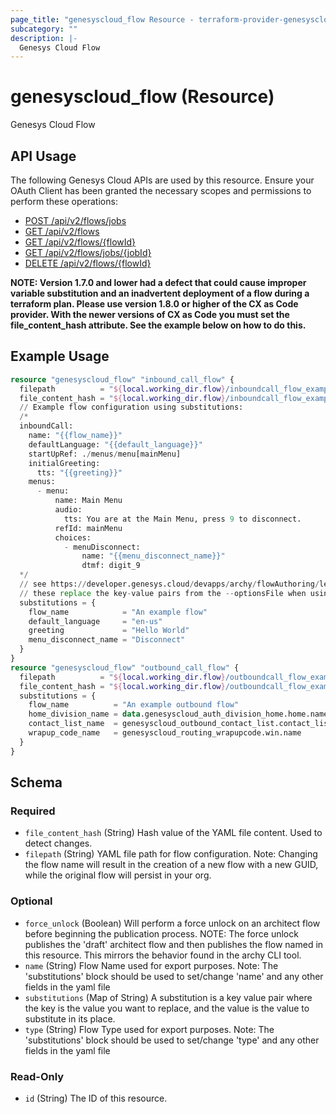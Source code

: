 ```yaml
---
page_title: "genesyscloud_flow Resource - terraform-provider-genesyscloud"
subcategory: ""
description: |-
  Genesys Cloud Flow
---
```

# genesyscloud_flow (Resource)

Genesys Cloud Flow

## API Usage
The following Genesys Cloud APIs are used by this resource. Ensure your OAuth Client has been granted the necessary scopes and permissions to perform these operations:

* [POST /api/v2/flows/jobs](https://developer.mypurecloud.com/api/rest/v2/architect/#post-api-v2-flows-jobs)
* [GET /api/v2/flows](https://developer.genesys.cloud/api/rest/v2/architect/#get-api-v2-flows)
* [GET /api/v2/flows/{flowId}](https://developer.genesys.cloud/api/rest/v2/architect/#get-api-v2-flows--flowId-)
* [GET /api/v2/flows/jobs/{jobId}](https://developer.mypurecloud.com/api/rest/v2/architect/#get-api-v2-flows-jobs--jobId-)
* [DELETE /api/v2/flows/{flowId}](https://developer.genesys.cloud/api/rest/v2/architect/#delete-api-v2-flows--flowId-)

**NOTE: Version 1.7.0 and lower had a defect that could cause improper variable substitution and an inadvertent deployment of a flow during a terraform plan. Please use version 1.8.0 or higher of the CX as Code provider.  With the newer versions of CX as Code you must set the file_content_hash attribute. See the example below on how to do this.**

## Example Usage

```terraform
resource "genesyscloud_flow" "inbound_call_flow" {
  filepath          = "${local.working_dir.flow}/inboundcall_flow_example_substitutions.yaml"
  file_content_hash = "${local.working_dir.flow}/inboundcall_flow_example_substitutions.yaml"
  // Example flow configuration using substitutions:
  /*
  inboundCall:
    name: "{{flow_name}}"
    defaultLanguage: "{{default_language}}"
    startUpRef: ./menus/menu[mainMenu]
    initialGreeting:
      tts: "{{greeting}}"
    menus:
      - menu:
          name: Main Menu
          audio:
            tts: You are at the Main Menu, press 9 to disconnect.
          refId: mainMenu
          choices:
            - menuDisconnect:
                name: "{{menu_disconnect_name}}"
                dtmf: digit_9
  */
  // see https://developer.genesys.cloud/devapps/archy/flowAuthoring/lesson_07_substitutions
  // these replace the key-value pairs from the --optionsFile when using the archy CLI
  substitutions = {
    flow_name            = "An example flow"
    default_language     = "en-us"
    greeting             = "Hello World"
    menu_disconnect_name = "Disconnect"
  }
}
resource "genesyscloud_flow" "outbound_call_flow" {
  filepath          = "${local.working_dir.flow}/outboundcall_flow_example.yaml"
  file_content_hash = "${local.working_dir.flow}/outboundcall_flow_example.yaml"
  substitutions = {
    flow_name          = "An example outbound flow"
    home_division_name = data.genesyscloud_auth_division_home.home.name
    contact_list_name  = genesyscloud_outbound_contact_list.contact_list.name
    wrapup_code_name   = genesyscloud_routing_wrapupcode.win.name
  }
}
```

<!-- schema generated by tfplugindocs -->
## Schema

### Required

- `file_content_hash` (String) Hash value of the YAML file content. Used to detect changes.
- `filepath` (String) YAML file path for flow configuration. Note: Changing the flow name will result in the creation of a new flow with a new GUID, while the original flow will persist in your org.

### Optional

- `force_unlock` (Boolean) Will perform a force unlock on an architect flow before beginning the publication process.  NOTE: The force unlock publishes the 'draft'
				              architect flow and then publishes the flow named in this resource. This mirrors the behavior found in the archy CLI tool.
- `name` (String) Flow Name used for export purposes. Note: The 'substitutions' block should be used to set/change 'name' and any other fields in the yaml file
- `substitutions` (Map of String) A substitution is a key value pair where the key is the value you want to replace, and the value is the value to substitute in its place.
- `type` (String) Flow Type used for export purposes. Note: The 'substitutions' block should be used to set/change 'type' and any other fields in the yaml file

### Read-Only

- `id` (String) The ID of this resource.

